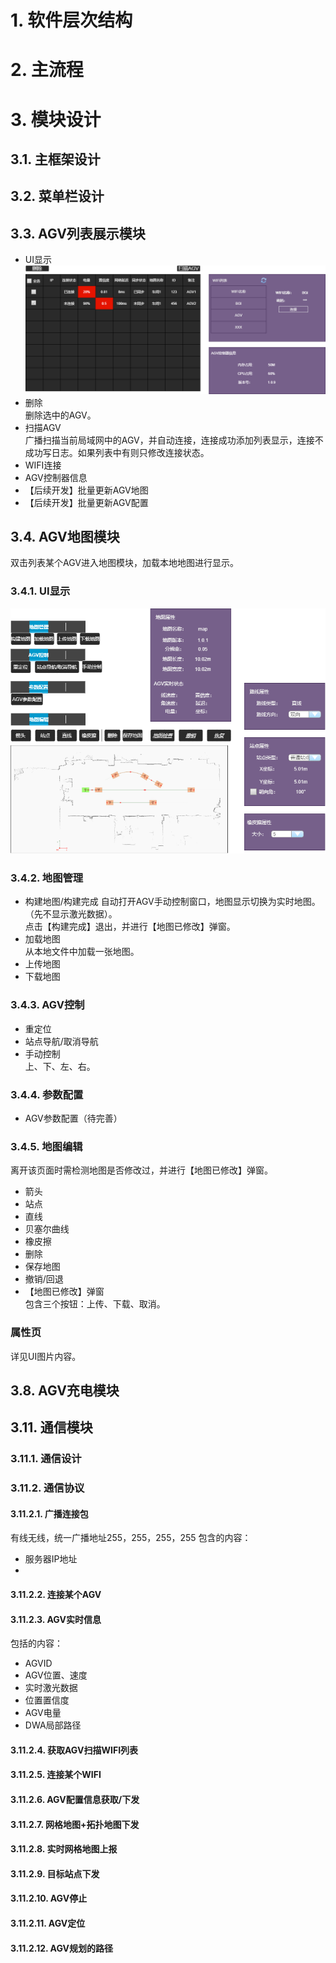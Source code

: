 # 1. 软件层次结构

# 2. 主流程

# 3. 模块设计
## 3.1. 主框架设计
## 3.2. 菜单栏设计

## 3.3. AGV列表展示模块
- UI显示
![](./img/连接机器人.png)
- 删除  
删除选中的AGV。
- 扫描AGV  
广播扫描当前局域网中的AGV，并自动连接，连接成功添加列表显示，连接不成功写日志。如果列表中有则只修改连接状态。
- WIFI连接
- AGV控制器信息
- 【后续开发】批量更新AGV地图
- 【后续开发】批量更新AGV配置

## 3.4. AGV地图模块
双击列表某个AGV进入地图模块，加载本地地图进行显示。
### 3.4.1. UI显示
![](./img/地图.png)
### 3.4.2. 地图管理
- 构建地图/构建完成
自动打开AGV手动控制窗口，地图显示切换为实时地图。（先不显示激光数据）。  
点击【构建完成】退出，并进行【地图已修改】弹窗。
- 加载地图  
从本地文件中加载一张地图。    
- 上传地图
- 下载地图
### 3.4.3. AGV控制
- 重定位
- 站点导航/取消导航
- 手动控制  
上、下、左、右。
### 3.4.4. 参数配置
- AGV参数配置（待完善）  
### 3.4.5. 地图编辑
离开该页面时需检测地图是否修改过，并进行【地图已修改】弹窗。
- 箭头  
- 站点  
- 直线  
- 贝塞尔曲线  
- 橡皮擦  
- 删除  
- 保存地图
- 撤销/回退      
- 【地图已修改】弹窗    
包含三个按钮：上传、下载、取消。
### 属性页
详见UI图片内容。

## 3.8. AGV充电模块

## 3.11. 通信模块
### 3.11.1. 通信设计
### 3.11.2. 通信协议
#### 3.11.2.1. 广播连接包
有线无线，统一广播地址255，255，255，255
包含的内容：
- 服务器IP地址
- 
#### 3.11.2.2. 连接某个AGV
#### 3.11.2.3. AGV实时信息
包括的内容：
- AGVID
- AGV位置、速度
- 实时激光数据
- 位置置信度
- AGV电量
- DWA局部路径

#### 3.11.2.4. 获取AGV扫描WIFI列表
#### 3.11.2.5. 连接某个WIFI
#### 3.11.2.6. AGV配置信息获取/下发
#### 3.11.2.7. 网格地图+拓扑地图下发
#### 3.11.2.8. 实时网格地图上报
#### 3.11.2.9. 目标站点下发
#### 3.11.2.10. AGV停止
#### 3.11.2.11. AGV定位
#### 3.11.2.12. AGV规划的路径
